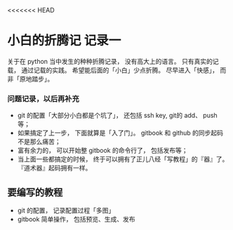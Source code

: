 <<<<<<< HEAD
# 小白的折腾记 记录一

关于在 python 当中发生的种种折腾记录， 没有高大上的语言。 只有真实的记载， 通过记载的实践。 希望能后面的「小白」少点折腾。 尽早进入「快感」， 而非「原地踏步」。


### 问题记录，以后再补充

- git 的配置「大部分小白都是个坑了」， 还包括 ssh key, git的 add、 push 等；
- 如果搞定了上一步， 下面就算是「入了门」。 gitbook 和 github 的同步起码不是那么痛苦；
- 富有余力的， 可以开始整 gitbook 的命令行了， 包括发布等；
- 当上面一些都搞定的时候， 终于可以拥有了正儿八经「写教程」的『器』了。 『道术器』起码拥有一样。

## 要编写的教程

- git 的配置， 记录配置过程「多图」
- gitbook 简单操作， 包括预览、生成、发布


